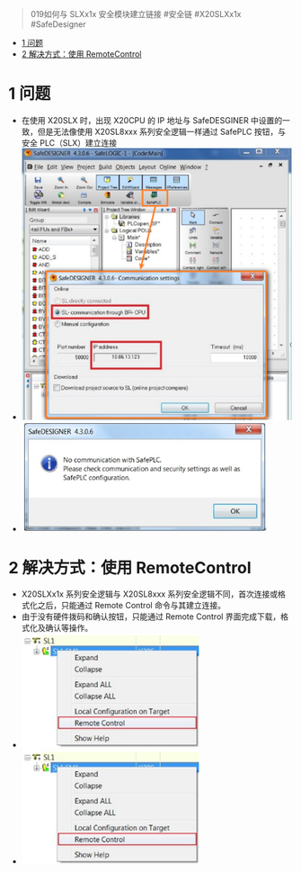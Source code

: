 > 019如何与 SLXx1x 安全模块建立链接
> #安全链 #X20SLXx1x #SafeDesigner

- [1 问题](#1%20%E9%97%AE%E9%A2%98)
- [2 解决方式：使用 RemoteControl](#2%20%E8%A7%A3%E5%86%B3%E6%96%B9%E5%BC%8F%EF%BC%9A%E4%BD%BF%E7%94%A8%20RemoteControl)

# 1 问题

- 在使用 X20SLX 时，出现 X20CPU 的 IP 地址与 SafeDESGINER 中设置的一致，但是无法像使用 X20SL8xxx 系列安全逻辑一样通过 SafePLC 按钮，与安全 PLC（SLX）建立连接
- ![](FILES/019如何与SLXx1x安全模块建立链接/image-20231124211203397.png)
- ![](FILES/019如何与SLXx1x安全模块建立链接/image-20231124211053601.png)

# 2 解决方式：使用 RemoteControl

- X20SLXx1x 系列安全逻辑与 X20SL8xxx 系列安全逻辑不同，首次连接或格式化之后，只能通过 Remote Control 命令与其建立连接。
- 由于没有硬件拨码和确认按钮，只能通过 Remote Control 界面完成下载，格式化及确认等操作。
- ![](FILES/019如何与SLXx1x安全模块建立链接/image-20231124211302647.png)
- ![](FILES/019如何与SLXx1x安全模块建立链接/image-20231124211316252.png)
